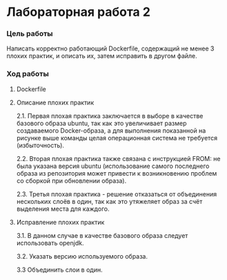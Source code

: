 # Лабораторная работа 2

### Цель работы

Написать корректно работающий Dockerfile, содержащий не менее 3 плохих практик, и описать их, затем исправить в другом файле.

### Ход работы

1. Dockerfile

2. Описание плохих практик 
    
    2.1. Первая плохая практика заключается в выборе в качестве базового образа ubuntu, так как это увеличивает размер создаваемого Docker-образа, а для выполнения показанной на рисунке выше команды целая операционная система не требуется (избыточность).
    
    2.2. Вторая плохая практика также связана с инструкцией FROM: не была указана версия ubuntu (использование самого последнего образа из репозитория может привести к возникновению проблем со сборкой при обновлении образа).

    2.3. Третья плохая практика - решение отказаться от объединения нескольких слоёв в один, так как это утяжеляет образ за счёт выделения места для каждого.

3. Исправление плохих практик

    3.1. В данном случае в качестве базового образа следует использовать openjdk.

    3.2. Указать версию используемого образа.

    3.3 Объединить слои в один.